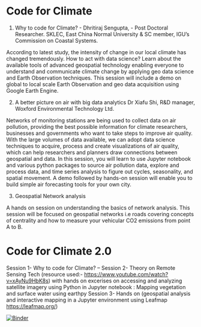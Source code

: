 # Code for Climate

1.	Why to code for Climate? - Dhritiraj Sengupta, - Post Doctoral Researcher. SKLEC, East China Normal University & SC member, IGU’s Commission on Coastal Systems. 

According to latest study, the intensity of change in our local climate has changed tremendously. How to act with data science? Learn about the available tools of advanced geospatial technology enabling everyone to understand and communicate climate change by applying geo data science and Earth Observation techniques.  This session will include a demo on global to local scale Earth Observation and geo data acquisition using Google Earth Engine.

2.	A better picture on air with big data analytics Dr Xiafu Shi, R&D manager, Woxford Environmental Technology Ltd.

Networks of monitoring stations are being used to collect data on air pollution, providing the best possible information for climate researchers, businesses and governments who want to take steps to improve air quality. With the large volumes of data available, we can adopt data science techniques to acquire, process and create visualizations of air quality, which can help researchers and planners draw connections between geospatial and data. In this session, you will learn to use Jupyter notebook and various python packages to source air pollution data, explore and process data, and time series analysis to figure out cycles, seasonality, and spatial movement. A demo followed by hands-on session will enable you to build simple air forecasting tools for your own city. 

3.	Geospatial Network analysis

A hands on session on understanding the basics of network analysis. This session will be focused on geospatial networks i.e roads covering concepts of centrality and how to measure your vehicular CO2 emissions from point A to B. 

# Code for Climate 2.0

Session 1- Why to code for Climate? – 
Session 2- Theory on Remote Sensing Tech (resource used:- https://www.youtube.com/watch?v=xAyNu9HbK8s) with hands on excerises on accessing and analyzing satellite imagery using Python in Jupyter notebook : Mapping vegetation and surface water using earthpy
Session 3- Hands on (geospatial analysis and interactive mapping in a Jupyter environment using Leafmap https://leafmap.org/)


[![Binder](https://mybinder.org/badge_logo.svg)](https://mybinder.org/v2/gh/dhritirajsen/code_for_climate/main?filepath=Earthpy_1.ipynb)
